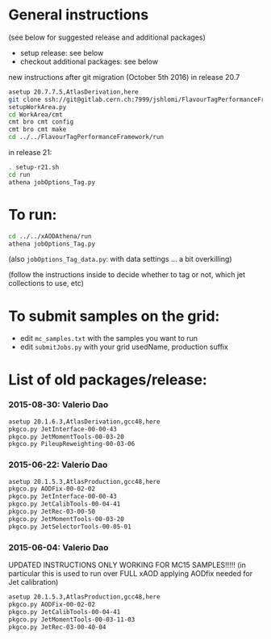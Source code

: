 General instructions
====================

(see below for suggested release and additional packages)

 - setup release:  see below
 - checkout additional packages: see below

new instructions after git migration (October 5th 2016)
in release 20.7

```sh
asetup 20.7.7.5,AtlasDerivation,here
git clone ssh://git@gitlab.cern.ch:7999/jshlomi/FlavourTagPerformanceFramework.git
setupWorkArea.py
cd WorkArea/cmt
cmt bro cmt config
cmt bro cmt make
cd ../../FlavourTagPerformanceFramework/run
```

in release 21:

```sh
. setup-r21.sh
cd run
athena jobOptions_Tag.py
```

To run:
=======

```sh
cd ../../xAODAthena/run
athena jobOptions_Tag.py
```

(also `jobOptions_Tag_data.py`: with data settings ... a bit overkilling)

(follow the instructions inside to decide whether to tag or not, which jet collections to use, etc)

To submit samples on the grid:
==============================

 - edit `mc_samples.txt` with the samples you want to run
 - edit `submitJobs.py` with your grid usedName, production suffix


List of old packages/release:
=============================

### 2015-08-30:  Valerio Dao ###

```sh
asetup 20.1.6.3,AtlasDerivation,gcc48,here
pkgco.py JetInterface-00-00-43
pkgco.py JetMomentTools-00-03-20
pkgco.py PileupReweighting-00-03-06
```

### 2015-06-22:  Valerio Dao ###
```sh
asetup 20.1.5.3,AtlasProduction,gcc48,here 
pkgco.py AODFix-00-02-02
pkgco.py JetInterface-00-00-43
pkgco.py JetCalibTools-00-04-41
pkgco.py JetRec-03-00-50
pkgco.py JetMomentTools-00-03-20
pkgco.py JetSelectorTools-00-05-01
```

### 2015-06-04:  Valerio Dao ###
UPDATED INSTRUCTIONS ONLY WORKING FOR MC15 SAMPLES!!!!!
(in particular this is used to run over FULL xAOD applying AODfix needed for Jet calibration)

```sh
asetup 20.1.5.3,AtlasProduction,gcc48,here 
pkgco.py AODFix-00-02-02
pkgco.py JetCalibTools-00-04-41
pkgco.py JetMomentTools-00-03-11-03
pkgco.py JetRec-03-00-40-04
```
